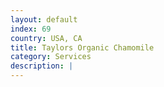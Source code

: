 ```yaml
---
layout: default
index: 69
country: USA, CA
title: Taylors Organic Chamomile
category: Services
description: |
---
```

